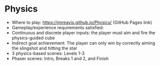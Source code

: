 # Physics

- Where to play: https://jmreavis.github.io/Physics/ (GitHub Pages link)
- Gameplay/experience requirements satisfied:
- Continuous and discrete player inputs: the player must aim and fire the physics-guided cube
- Indirect goal achievement: The player can only win by correctly aiming the slingshot and hitting the star
- 3 physics-based scenes: Levels 1-3
- Phaser scenes: Intro, Breaks 1 and 2, and Finish
